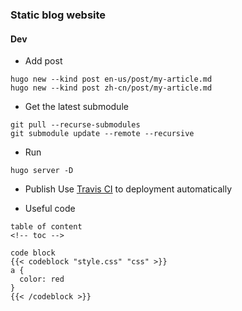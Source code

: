 ### Static blog website

#### Dev

- Add post
```
hugo new --kind post en-us/post/my-article.md
hugo new --kind post zh-cn/post/my-article.md
```

- Get the latest submodule
```
git pull --recurse-submodules
git submodule update --remote --recursive
```

- Run
```
hugo server -D
```

- Publish
Use [Travis CI](https://travis-ci.org/) to deployment automatically 

- Useful code
```
table of content
<!-- toc -->

code block
{{< codeblock "style.css" "css" >}}
a {
  color: red
}
{{< /codeblock >}}
```
